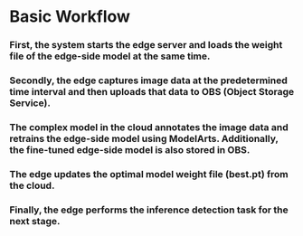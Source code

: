 # Basic Workflow

### First, the system starts the edge server and loads the weight file of the edge-side model at the same time.
### Secondly, the edge captures image data at the predetermined time interval and then uploads that data to OBS (Object Storage Service).
### The complex model in the cloud annotates the image data and retrains the edge-side model using ModelArts. Additionally, the fine-tuned edge-side model is also stored in OBS.
### The edge updates the optimal model weight file (best.pt) from the cloud.
### Finally, the edge performs the inference detection task for the next stage.